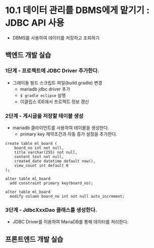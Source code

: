 # 10.1 데이터 관리를 DBMS에게 맡기기 : JDBC API 사용

- DBMS를 사용하여 데이터를 저장하고 조회하기

## 백엔드 개발 실습

### 1단계 - 프로젝트에 JDBC Driver 추가한다.

- 그래이들 빌드 스크립트 파일(build.gradle) 변경
  - mariadb jdbc driver 추가
  - `$ gradle eclipse` 실행
  - 이클립스 IDE에서 프로젝트 정보 갱신

### 2단계 - 게시글을 저장할 테이블 생성

- mariadb 클라이언트를 사용하여 테이블을 생성한다.
  - primary key 제약조건과 자동 증가 설정을 추가한다.

```
create table ml_board (
    board_no int not null,
    title varchar(255) not null,
    content text not null,
    created_date datetime default now(),
    view_count int default 0
);

alter table ml_board
  add constraint primary key(board_no);

alter table ml_board
  modify column board_no int not null auto_increment;
```

### 3단계 - JdbcXxxDao 클래스를 생성한다.

- JDBC Driver를 이용하여 MariaDB를 통해 데이터를 처리한다.


## 프론트엔드 개발 실습

